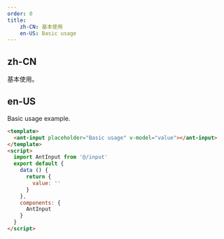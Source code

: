 ```yaml
---
order: 0
title:
    zh-CN: 基本使用
    en-US: Basic usage
---
```


## zh-CN

基本使用。

## en-US

Basic usage example.

```` html
<template>
  <ant-input placeholder="Basic usage" v-model="value"></ant-input>
</template>
<script>
  import AntInput from '@/input'
  export default {
    data () {
      return {
        value: ''
      }
    },
    components: {
      AntInput
    }
  }
</script>
````
